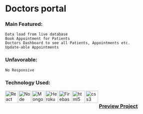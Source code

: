 # Doctors portal

### Main Featured:
    Data load from live database
    Book Appointment for Patients
    Doctors Dashboard to see all Patients, Appointments etc.
    Update-able Appointments
    
### Unfavorable:
    No Responsive 

### Technology Used:
<img align="left" src="https://icongr.am/devicon/react-original-wordmark.svg?size=120&color=currentColor" alt="React" width="40" height="40"/> 
<img align="left" src="https://icongr.am/devicon/nodejs-original.svg?size=120&color=currentColor" alt="Node" width="40" height="40"/> 
<img align="left" src="https://icongr.am/devicon/mongodb-original-wordmark.svg?size=122&color=currentColor" alt="MongoDB" width="40" height="40"/> 
<img align="left" src="https://icongr.am/devicon/heroku-original-wordmark.svg?size=128&color=currentColor" alt="Heroku" width="40" height="40"/> 
<img align="left" src="https://img.icons8.com/color/48/000000/google-firebase-console.png" alt="Firebase" width="40" height="40"/> 
<img align="left" src="https://icongr.am/devicon/html5-original-wordmark.svg?size=128&color=currentColor" alt="html5" width="40" height="40"/> 
<img align="left" src="https://icongr.am/devicon/css3-original-wordmark.svg?size=128&color=currentColor" alt="css3" width="40" height="40"/> 

<br />

 ### [Preview Project](https://doctors-portal-r.firebaseapp.com)
